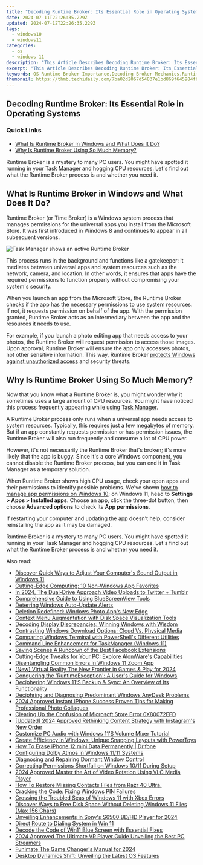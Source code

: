 ```yaml
---
title: "Decoding Runtime Broker: Its Essential Role in Operating Systems"
date: 2024-07-11T22:26:35.229Z
updated: 2024-07-12T22:26:35.229Z
tags:
  - windows10
  - windows11
categories:
  - os
  - windows 11
description: "This Article Describes Decoding Runtime Broker: Its Essential Role in Operating Systems"
excerpt: "This Article Describes Decoding Runtime Broker: Its Essential Role in Operating Systems"
keywords: OS Runtime Broker Importance,Decoding Broker Mechanics,Runtime Broker Functions,Understanding OS Brokers,Broker's Role in OS,Dynamic Resource Allocation,Runtime Broker Optimization
thumbnail: https://thmb.techidaily.com/7ba02d2067d54837e1bd869f645984fb69141a6a34b2694ff1529f9b0220b04e.jpg
---
```


## Decoding Runtime Broker: Its Essential Role in Operating Systems

### Quick Links

* [What Is Runtime Broker in Windows and What Does It Do?](#what-is-runtime-broker-in-windows-and-what-does-it-do)
* [Why Is Runtime Broker Using So Much Memory?](#why-is-runtime-broker-using-so-much-memory)

 Runtime Broker is a mystery to many PC users. You might have spotted it running in your Task Manager and hogging CPU resources. Let's find out what the Runtime Broker process is and whether you need it.

## What Is Runtime Broker in Windows and What Does It Do?

 Runtime Broker (or Time Broker) is a Windows system process that manages permissions for the universal apps you install from the Microsoft Store. It was first introduced in Windows 8 and continues to appear in all subsequent versions.

![Task Manager shows an active Runtime Broker](https://static1.makeuseofimages.com/wordpress/wp-content/uploads/2024/01/task-manager-shows-an-active-runtime-broker.jpg)

 This process runs in the background and functions like a gatekeeper: it mediates between universal apps and system resources such as the network, camera, and location. In other words, it ensures that apps have the required permissions to function properly without compromising your system's security.

 When you launch an app from the Microsoft Store, the Runtime Broker checks if the app has the necessary permissions to use system resources. If not, it requests permission on behalf of the app. With the permission granted, Runtime Broker acts as an intermediary between the app and the resources it needs to use.

 For example, if you launch a photo editing app that needs access to your photos, the Runtime Broker will request permission to access those images. Upon approval, Runtime Broker will ensure the app only accesses photos, not other sensitive information. This way, Runtime Broker [protects Windows against unauthorized access](http://www.makeuseof.com/prevent-unauthorized-access-windows/) and security threats.

## Why Is Runtime Broker Using So Much Memory?

 Now that you know what a Runtime Broker is, you might wonder why it sometimes uses a large amount of CPU resources. You might have noticed this process frequently appearing while [using Task Manager](https://www.makeuseof.com/how-to-use-windows-task-manager/).

 A Runtime Broker process only runs when a universal app needs access to system resources. Typically, this requires just a few megabytes of memory. But if an app constantly requests permission or has permission issues, the Runtime Broker will also run frequently and consume a lot of CPU power.

 However, it's not necessarily the Runtime Broker that's broken; it's more likely that the app is buggy. Since it's a core Windows component, you cannot disable the Runtime Broker process, but you can end it in Task Manager as a temporary solution.

 When Runtime Broker shows high CPU usage, check your open apps and their permissions to identify possible problems. We've shown [how to manage app permissions on Windows 10](https://www.makeuseof.com/how-to-change-app-permissions-in-windows-10/); on Windows 11, head to **Settings > Apps > Installed apps**. Choose an app, click the three-dot button, then choose **Advanced options** to check its **App permissions**.

 If restarting your computer and updating the app doesn't help, consider reinstalling the app as it may be damaged.

 Runtime Broker is a mystery to many PC users. You might have spotted it running in your Task Manager and hogging CPU resources. Let's find out what the Runtime Broker process is and whether you need it.

<span class="atpl-alsoreadstyle">Also read:</span>
<div><ul>
<li><a href="https://windows11.techidaily.com/discover-quick-ways-to-adjust-your-computers-sound-output-in-windows-11/"><u>Discover Quick Ways to Adjust Your Computer's Sound Output in Windows 11</u></a></li>
<li><a href="https://windows11.techidaily.com/cutting-edge-computing-10-non-windows-app-favorites/"><u>Cutting-Edge Computing: 10 Non-Windows App Favorites</u></a></li>
<li><a href="https://twitter-videos.techidaily.com/in-2024-the-dual-drive-approach-video-uploads-to-twitter-plus-tumblr/"><u>In 2024, The Dual-Drive Approach  Video Uploads to Twitter + Tumblr</u></a></li>
<li><a href="https://windows11.techidaily.com/comprehensive-guide-to-using-bluescreenview-tools/"><u>Comprehensive Guide to Using BlueScreenView Tools</u></a></li>
<li><a href="https://windows11.techidaily.com/deterring-windows-auto-update-alerts/"><u>Deterring Windows Auto-Update Alerts</u></a></li>
<li><a href="https://windows11.techidaily.com/deletion-redefined-windows-photo-apps-new-edge/"><u>Deletion Redefined: Windows Photo App's New Edge</u></a></li>
<li><a href="https://windows11.techidaily.com/context-menu-augmentation-with-disk-space-visualization-tools/"><u>Context Menu Augmentation with Disk Space Visualization Tools</u></a></li>
<li><a href="https://windows11.techidaily.com/decoding-display-discrepancies-winning-windows-with-wisdom/"><u>Decoding Display Discrepancies: Winning Windows with Wisdom</u></a></li>
<li><a href="https://windows11.techidaily.com/contrasting-windows-download-options-cloud-vs-physical-media/"><u>Contrasting Windows Download Options: Cloud Vs. Physical Media</u></a></li>
<li><a href="https://windows11.techidaily.com/comparing-windows-terminal-with-powershells-different-utilities/"><u>Comparing Windows Terminal with PowerShell's Different Utilities</u></a></li>
<li><a href="https://windows11.techidaily.com/command-line-enhancement-for-taskmanager-windows-11/"><u>Command Line Enhancement for TaskManager (Windows 11)</u></a></li>
<li><a href="https://facebook-video-recording.techidaily.com/saving-scenes-a-rundown-of-the-best-facebook-extensions/"><u>Saving Scenes  A Rundown of the Best Facebook Extensions</u></a></li>
<li><a href="https://windows11.techidaily.com/cutting-edge-tweaks-for-your-pc-explore-alomwares-capabilities/"><u>Cutting-Edge Tweaks for Your PC: Explore AlomWare's Capabilities</u></a></li>
<li><a href="https://windows11.techidaily.com/disentangling-common-errors-in-windows-11-zoom-app/"><u>Disentangling Common Errors in Windows 11 Zoom App</u></a></li>
<li><a href="https://fox-cloud.techidaily.com/new-virtual-reality-the-new-frontier-in-games-and-play-for-2024/"><u>[New] Virtual Reality  The New Frontier in Games & Play for 2024</u></a></li>
<li><a href="https://windows11.techidaily.com/conquering-the-runtimeexception-a-users-guide-for-windows/"><u>Conquering the 'RuntimeException': A User's Guide for Windows</u></a></li>
<li><a href="https://windows11.techidaily.com/deciphering-windows-11s-backup-and-sync-an-overview-of-its-functionality/"><u>Deciphering Windows 11’S Backup & Sync: An Overview of Its Functionality</u></a></li>
<li><a href="https://windows11.techidaily.com/deciphring-and-diagnosing-predominant-windows-anydesk-problems/"><u>Deciphring and Diagnosing Predominant Windows AnyDesk Problems</u></a></li>
<li><a href="https://extra-guidance.techidaily.com/2024-approved-instant-iphone-success-proven-tips-for-making-professional-photo-collagues/"><u>2024 Approved  Instant iPhone Success  Proven Tips for Making Professional Photo Collagues</u></a></li>
<li><a href="https://windows11.techidaily.com/clearing-up-the-confusion-of-microsoft-store-error-0x80072efd/"><u>Clearing Up the Confusion of Microsoft Store Error 0X80072EFD</u></a></li>
<li><a href="https://instagram-videos.techidaily.com/updated-2024-approved-rethinking-content-strategy-with-instagrams-new-order/"><u>[Updated] 2024 Approved  Rethinking Content Strategy with Instagram's New Order</u></a></li>
<li><a href="https://windows11.techidaily.com/customize-pc-audio-with-windows-11s-volume-mixer-tutorial/"><u>Customize PC Audio with Windows 11'S Volume Mixer Tutorial</u></a></li>
<li><a href="https://windows11.techidaily.com/create-efficiency-in-windows-unique-snapping-layouts-with-powertoys/"><u>Create Efficiency in Windows: Unique Snapping Layouts with PowerToys</u></a></li>
<li><a href="https://blog-min.techidaily.com/how-to-erase-iphone-12-mini-data-permanently-drfone-by-drfone-ios-full-data-eraser-ios-full-data-eraser/"><u>How To Erase iPhone 12 mini Data Permanently | Dr.fone</u></a></li>
<li><a href="https://windows11.techidaily.com/configuring-dolby-atmos-in-windows-1111-systems/"><u>Configuring Dolby Atmos in Windows 11/11 Systems</u></a></li>
<li><a href="https://windows11.techidaily.com/diagnosing-and-repairing-dormant-window-control/"><u>Diagnosing and Repairing Dormant Window Control</u></a></li>
<li><a href="https://windows11.techidaily.com/correcting-permissions-shortfall-on-windows-1011-during-setup/"><u>Correcting Permissions Shortfall on Windows 10/11 During Setup</u></a></li>
<li><a href="https://visual-screen-recording.techidaily.com/2024-approved-master-the-art-of-video-rotation-using-vlc-media-player/"><u>2024 Approved  Master the Art of Video Rotation Using VLC Media Player</u></a></li>
<li><a href="https://blog-min.techidaily.com/how-to-restore-missing-contacts-files-from-razr-40-ultra-by-fonelab-android-recover-contacts/"><u>How To  Restore Missing Contacts Files from Razr 40 Ultra.</u></a></li>
<li><a href="https://windows11.techidaily.com/cracking-the-code-fixing-windows-pin-failures/"><u>Cracking the Code: Fixing Windows PIN Failures</u></a></li>
<li><a href="https://windows11.techidaily.com/crossing-the-troubled-seas-of-windows-11-with-xbox-errors/"><u>Crossing the Troubled Seas of Windows 11 with Xbox Errors</u></a></li>
<li><a href="https://windows11.techidaily.com/discover-ways-to-free-disk-space-without-deleting-windows-11-files-max-156-chars/"><u>Discover Ways to Free Disk Space Without Deleting Windows 11 Files (Max 156 Chars)</u></a></li>
<li><a href="https://some-tips.techidaily.com/unveiling-enhancements-in-sonys-s6500-bdhd-player-for-2024/"><u>Unveiling Enhancements in Sony's S6500 BD/HD Player for 2024</u></a></li>
<li><a href="https://windows11.techidaily.com/direct-route-to-dialing-system-in-win-11/"><u>Direct Route to Dialing System in Win 11</u></a></li>
<li><a href="https://windows11.techidaily.com/decode-the-code-of-win11-blue-screen-with-essential-fixes/"><u>Decode the Code of Win11 Blue Screen with Essential Fixes</u></a></li>
<li><a href="https://some-tips.techidaily.com/2024-approved-the-ultimate-vr-player-guide-unveiling-the-best-pc-streamers/"><u>2024 Approved  The Ultimate VR Player Guide  Unveiling the Best PC Streamers</u></a></li>
<li><a href="https://some-techniques.techidaily.com/funimate-the-game-changers-manual-for-2024/"><u>Funimate  The Game Changer's Manual for 2024</u></a></li>
<li><a href="https://windows11.techidaily.com/desktop-dynamics-shift-unveiling-the-latest-os-features/"><u>Desktop Dynamics Shift: Unveiling the Latest OS Features</u></a></li>
</ul></div>

<ins class="adsbygoogle"
      style="display:block"
      data-ad-client="ca-pub-7571918770474297"
      data-ad-slot="8358498916"
      data-ad-format="auto"
      data-full-width-responsive="true"></ins>